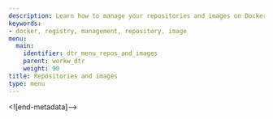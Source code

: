 ```yaml
---
description: Learn how to manage your repositories and images on Docker Trusted Registry.
keywords:
- docker, registry, management, repository, image
menu:
  main:
    identifier: dtr_menu_repos_and_images
    parent: workw_dtr
    weight: 90
title: Repositories and images
type: menu
---
```


<![end-metadata]-->
